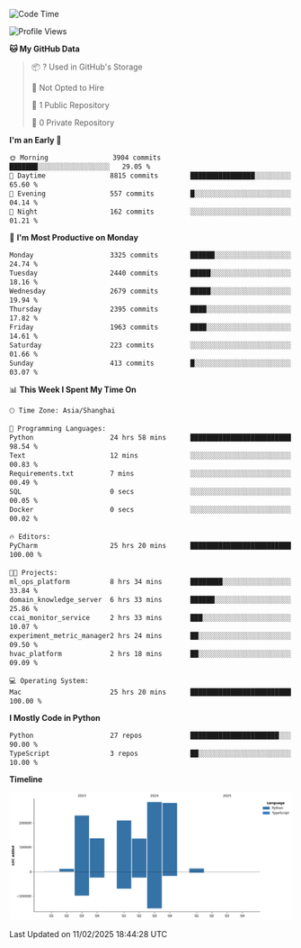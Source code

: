 <!--START_SECTION:waka-->
![Code Time](http://img.shields.io/badge/Code%20Time-109%20hrs%2037%20mins-blue)

![Profile Views](http://img.shields.io/badge/Profile%20Views-0-blue)

**🐱 My GitHub Data** 

> 📦 ? Used in GitHub's Storage 
 > 
> 🚫 Not Opted to Hire
 > 
> 📜 1 Public Repository 
 > 
> 🔑 0 Private Repository 
 > 
**I'm an Early 🐤** 

```text
🌞 Morning                3904 commits        ███████░░░░░░░░░░░░░░░░░░   29.05 % 
🌆 Daytime                8815 commits        ████████████████░░░░░░░░░   65.60 % 
🌃 Evening                557 commits         █░░░░░░░░░░░░░░░░░░░░░░░░   04.14 % 
🌙 Night                  162 commits         ░░░░░░░░░░░░░░░░░░░░░░░░░   01.21 % 
```
📅 **I'm Most Productive on Monday** 

```text
Monday                   3325 commits        ██████░░░░░░░░░░░░░░░░░░░   24.74 % 
Tuesday                  2440 commits        █████░░░░░░░░░░░░░░░░░░░░   18.16 % 
Wednesday                2679 commits        █████░░░░░░░░░░░░░░░░░░░░   19.94 % 
Thursday                 2395 commits        ████░░░░░░░░░░░░░░░░░░░░░   17.82 % 
Friday                   1963 commits        ████░░░░░░░░░░░░░░░░░░░░░   14.61 % 
Saturday                 223 commits         ░░░░░░░░░░░░░░░░░░░░░░░░░   01.66 % 
Sunday                   413 commits         █░░░░░░░░░░░░░░░░░░░░░░░░   03.07 % 
```


📊 **This Week I Spent My Time On** 

```text
🕑︎ Time Zone: Asia/Shanghai

💬 Programming Languages: 
Python                   24 hrs 58 mins      █████████████████████████   98.54 % 
Text                     12 mins             ░░░░░░░░░░░░░░░░░░░░░░░░░   00.83 % 
Requirements.txt         7 mins              ░░░░░░░░░░░░░░░░░░░░░░░░░   00.49 % 
SQL                      0 secs              ░░░░░░░░░░░░░░░░░░░░░░░░░   00.05 % 
Docker                   0 secs              ░░░░░░░░░░░░░░░░░░░░░░░░░   00.02 % 

🔥 Editors: 
PyCharm                  25 hrs 20 mins      █████████████████████████   100.00 % 

🐱‍💻 Projects: 
ml_ops_platform          8 hrs 34 mins       ████████░░░░░░░░░░░░░░░░░   33.84 % 
domain_knowledge_server  6 hrs 33 mins       ██████░░░░░░░░░░░░░░░░░░░   25.86 % 
ccai_monitor_service     2 hrs 33 mins       ███░░░░░░░░░░░░░░░░░░░░░░   10.07 % 
experiment_metric_manager2 hrs 24 mins       ██░░░░░░░░░░░░░░░░░░░░░░░   09.50 % 
hvac_platform            2 hrs 18 mins       ██░░░░░░░░░░░░░░░░░░░░░░░   09.09 % 

💻 Operating System: 
Mac                      25 hrs 20 mins      █████████████████████████   100.00 % 
```

**I Mostly Code in Python** 

```text
Python                   27 repos            ██████████████████████░░░   90.00 % 
TypeScript               3 repos             ██░░░░░░░░░░░░░░░░░░░░░░░   10.00 % 
```



**Timeline**

![Lines of Code chart](https://raw.githubusercontent.com/jixingyou/jixingyou/main/assets/bar_graph.png)


 Last Updated on 11/02/2025 18:44:28 UTC
<!--END_SECTION:waka-->